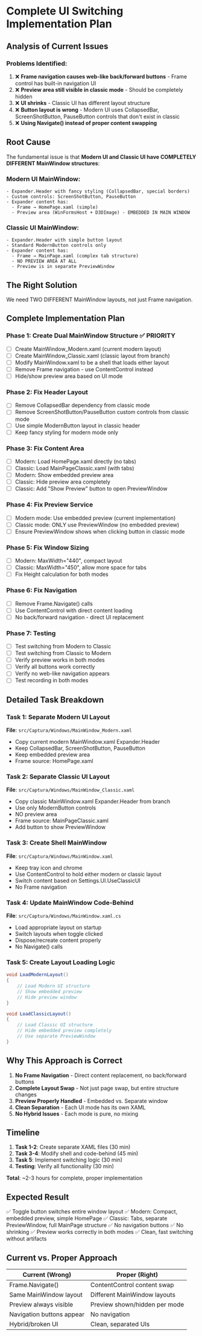 # Complete UI Switching Implementation Plan

## Analysis of Current Issues

### Problems Identified:
1. ❌ **Frame navigation causes web-like back/forward buttons** - Frame control has built-in navigation UI
2. ❌ **Preview area still visible in classic mode** - Should be completely hidden
3. ❌ **UI shrinks** - Classic UI has different layout structure
4. ❌ **Button layout is wrong** - Modern UI uses CollapsedBar, ScreenShotButton, PauseButton controls that don't exist in classic
5. ❌ **Using Navigate() instead of proper content swapping**

## Root Cause

The fundamental issue is that **Modern UI and Classic UI have COMPLETELY DIFFERENT MainWindow structures**:

### Modern UI MainWindow:
```
- Expander.Header with fancy styling (CollapsedBar, special borders)
- Custom controls: ScreenShotButton, PauseButton
- Expander content has:
  - Frame → HomePage.xaml (simple)
  - Preview area (WinFormsHost + D3DImage) - EMBEDDED IN MAIN WINDOW
```

### Classic UI MainWindow:
```
- Expander.Header with simple button layout
- Standard ModernButton controls only
- Expander content has:
  - Frame → MainPage.xaml (complex tab structure)
  - NO PREVIEW AREA AT ALL
  - Preview is in separate PreviewWindow
```

## The Right Solution

We need TWO DIFFERENT MainWindow layouts, not just Frame navigation.

## Complete Implementation Plan

### Phase 1: Create Dual MainWindow Structure ✅ PRIORITY
- [ ] Create MainWindow_Modern.xaml (current modern layout)
- [ ] Create MainWindow_Classic.xaml (classic layout from branch)
- [ ] Modify MainWindow.xaml to be a shell that loads either layout
- [ ] Remove Frame navigation - use ContentControl instead
- [ ] Hide/show preview area based on UI mode

### Phase 2: Fix Header Layout
- [ ] Remove CollapsedBar dependency from classic mode
- [ ] Remove ScreenShotButton/PauseButton custom controls from classic mode
- [ ] Use simple ModernButton layout in classic header
- [ ] Keep fancy styling for modern mode only

### Phase 3: Fix Content Area
- [ ] Modern: Load HomePage.xaml directly (no tabs)
- [ ] Classic: Load MainPageClassic.xaml (with tabs)
- [ ] Modern: Show embedded preview area
- [ ] Classic: Hide preview area completely
- [ ] Classic: Add "Show Preview" button to open PreviewWindow

### Phase 4: Fix Preview Service
- [ ] Modern mode: Use embedded preview (current implementation)
- [ ] Classic mode: ONLY use PreviewWindow (no embedded preview)
- [ ] Ensure PreviewWindow shows when clicking button in classic mode

### Phase 5: Fix Window Sizing
- [ ] Modern: MaxWidth="440", compact layout
- [ ] Classic: MaxWidth="450", allow more space for tabs
- [ ] Fix Height calculation for both modes

### Phase 6: Fix Navigation
- [ ] Remove Frame.Navigate() calls
- [ ] Use ContentControl with direct content loading
- [ ] No back/forward navigation - direct UI replacement

### Phase 7: Testing
- [ ] Test switching from Modern to Classic
- [ ] Test switching from Classic to Modern
- [ ] Verify preview works in both modes
- [ ] Verify all buttons work correctly
- [ ] Verify no web-like navigation appears
- [ ] Test recording in both modes

## Detailed Task Breakdown

### Task 1: Separate Modern UI Layout
**File**: `src/Captura/Windows/MainWindow_Modern.xaml`
- Copy current modern MainWindow.xaml Expander.Header
- Keep CollapsedBar, ScreenShotButton, PauseButton
- Keep embedded preview area
- Frame source: HomePage.xaml

### Task 2: Separate Classic UI Layout  
**File**: `src/Captura/Windows/MainWindow_Classic.xaml`
- Copy classic MainWindow.xaml Expander.Header from branch
- Use only ModernButton controls
- NO preview area
- Frame source: MainPageClassic.xaml
- Add button to show PreviewWindow

### Task 3: Create Shell MainWindow
**File**: `src/Captura/Windows/MainWindow.xaml`
- Keep tray icon and chrome
- Use ContentControl to hold either modern or classic layout
- Switch content based on Settings.UI.UseClassicUI
- No Frame navigation

### Task 4: Update MainWindow Code-Behind
**File**: `src/Captura/Windows/MainWindow.xaml.cs`
- Load appropriate layout on startup
- Switch layouts when toggle clicked
- Dispose/recreate content properly
- No Navigate() calls

### Task 5: Create Layout Loading Logic
```csharp
void LoadModernLayout()
{
    // Load Modern UI structure
    // Show embedded preview
    // Hide preview window
}

void LoadClassicLayout()
{
    // Load Classic UI structure
    // Hide embedded preview completely
    // Use separate PreviewWindow
}
```

## Why This Approach is Correct

1. **No Frame Navigation** - Direct content replacement, no back/forward buttons
2. **Complete Layout Swap** - Not just page swap, but entire structure changes
3. **Preview Properly Handled** - Embedded vs. Separate window
4. **Clean Separation** - Each UI mode has its own XAML
5. **No Hybrid Issues** - Each mode is pure, no mixing

## Timeline

1. **Task 1-2**: Create separate XAML files (30 min)
2. **Task 3-4**: Modify shell and code-behind (45 min)
3. **Task 5**: Implement switching logic (30 min)
4. **Testing**: Verify all functionality (30 min)

**Total**: ~2-3 hours for complete, proper implementation

## Expected Result

✅ Toggle button switches entire window layout
✅ Modern: Compact, embedded preview, simple HomePage
✅ Classic: Tabs, separate PreviewWindow, full MainPage structure
✅ No navigation buttons
✅ No shrinking
✅ Preview works correctly in both modes
✅ Clean, fast switching without artifacts

## Current vs. Proper Approach

| Current (Wrong) | Proper (Right) |
|-----------------|----------------|
| Frame.Navigate() | ContentControl content swap |
| Same MainWindow layout | Different MainWindow layouts |
| Preview always visible | Preview shown/hidden per mode |
| Navigation buttons appear | No navigation |
| Hybrid/broken UI | Clean, separated UIs |